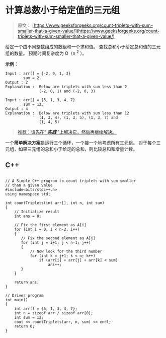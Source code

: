 # 计算总数小于给定值的三元组

> 原文： [https://www.geeksforgeeks.org/count-triplets-with-sum-smaller-that-a-given-value/](https://www.geeksforgeeks.org/count-triplets-with-sum-smaller-that-a-given-value/)

给定一个由不同整数组成的数组和一个求和值。 查找总和小于给定总和值的三元组的数量。 预期时间复杂度为 O（n <sup>2</sup> ）。

**示例**：

```
Input : arr[] = {-2, 0, 1, 3}
        sum = 2.
Output : 2
Explanation :  Below are triplets with sum less than 2
               (-2, 0, 1) and (-2, 0, 3) 

Input : arr[] = {5, 1, 3, 4, 7}
        sum = 12.
Output : 4
Explanation :  Below are triplets with sum less than 12
               (1, 3, 4), (1, 3, 5), (1, 3, 7) and 
               (1, 4, 5)
```

> [推荐：请先在“ ***实践*** ”上解决它，然后再继续解决。](https://practice.geeksforgeeks.org/problems/count-triplets-with-sum-smaller-than-x/0)

一个**简单解决方案**是运行三个循环，一个接一个地考虑所有三元组。 对于每个三元组，如果三元组的总和小于给定的总和，则比较总和和增量计数。

## C++ 

```

// A Simple C++ program to count triplets with sum smaller 
// than a given value 
#include<bits/stdc++.h> 
using namespace std; 

int countTriplets(int arr[], int n, int sum) 
{ 
    // Initialize result 
    int ans = 0; 

    // Fix the first element as A[i] 
    for (int i = 0; i < n-2; i++) 
    { 
       // Fix the second element as A[j] 
       for (int j = i+1; j < n-1; j++) 
       { 
           // Now look for the third number 
           for (int k = j+1; k < n; k++) 
               if (arr[i] + arr[j] + arr[k] < sum) 
                   ans++; 
       } 
    } 

    return ans; 
} 

// Driver program 
int main() 
{ 
    int arr[] = {5, 1, 3, 4, 7}; 
    int n = sizeof arr / sizeof arr[0]; 
    int sum = 12; 
    cout << countTriplets(arr, n, sum) << endl; 
    return 0; 
} 

```